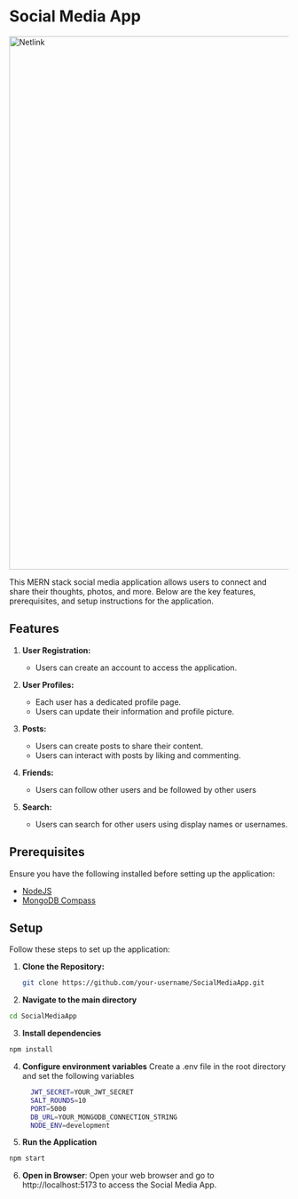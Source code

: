 # Social Media App

<img width="960" alt="Netlink" src="https://github.com/Osigelialex/SocialMediaApp/assets/97721950/ea20837e-6c90-4db8-8861-dac985ad2ef7">

This MERN stack social media application allows users to connect and share their thoughts, photos, and more. Below are the key features, prerequisites, and setup instructions for the application.

## Features

1. **User Registration:**
   - Users can create an account to access the application.

2. **User Profiles:**
   - Each user has a dedicated profile page.
   - Users can update their information and profile picture.

3. **Posts:**
   - Users can create posts to share their content.
   - Users can interact with posts by liking and commenting.

4. **Friends:**
   - Users can follow other users and be followed by other users

5. **Search:**
   - Users can search for other users using display names or usernames.

## Prerequisites

Ensure you have the following installed before setting up the application:

- [NodeJS](https://nodejs.org/)
- [MongoDB Compass](https://www.mongodb.com/try/download/compass)

## Setup

Follow these steps to set up the application:

1. **Clone the Repository:**

   ```bash
   git clone https://github.com/your-username/SocialMediaApp.git

2. **Navigate to the main directory**
  ```bash
  cd SocialMediaApp
  ```

3. **Install dependencies**
  ```bash
  npm install
   ```

4. **Configure environment variables**
   Create a .env file in the root directory and set the following variables
   ```bash
     JWT_SECRET=YOUR_JWT_SECRET
     SALT_ROUNDS=10
     PORT=5000
     DB_URL=YOUR_MONGODB_CONNECTION_STRING
     NODE_ENV=development
     ```

6. **Run the Application**
  ```bash
  npm start
   ```

6. **Open in Browser**:
  Open your web browser and go to http://localhost:5173 to access the Social Media App.
